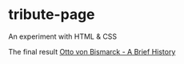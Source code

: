 # tribute-page
An experiment with HTML &amp; CSS

The final result [Otto von Bismarck - A Brief History](https://codepen.io/will-learn-to-code/full/gqbKZv)
